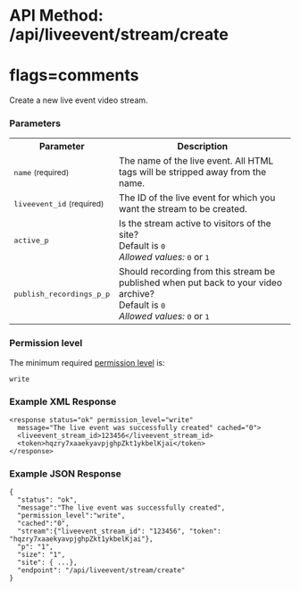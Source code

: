 # API Method: /api/liveevent/stream/create
# flags=comments

Create a new live event video stream.


### Parameters

<table class="pretty">
  <tr><th>Parameter</th><th>Description</th></tr>
  <tr><td><tt>name</tt> <small>(required)</small></td><td>The name of the live event. All HTML tags will be stripped away from the name.</td></tr>
  <tr><td><tt>liveevent_id</tt> <small>(required)</small></td><td>The ID of the live event for which you want the stream to be created.</td></tr>
  <tr><td><tt>active_p</tt></td><td>Is the stream active to visitors of the site?<br/>Default is <tt>0</tt><br/><i>Allowed values:</i> <tt>0</tt> or <tt>1</tt></td></tr>
  <tr><td><tt>publish_recordings_p_p</tt></td><td>Should recording from this stream be published when put back to your video archive?<br/>Default is <tt>0</tt><br/><i>Allowed values:</i> <tt>0</tt> or <tt>1</tt></td></tr>
</table>

    

### Permission level 

The minimum required [permission level](index#permission-level) is:

    write


### Example XML Response

    <response status="ok" permission_level="write" 
      message="The live event was successfully created" cached="0">
      <liveevent_stream_id>123456</liveevent_stream_id>
      <token>hqzry7xaaekyavpjghpZkt1ykbelKjai</token>
    </response>

### Example JSON Response

    {
      "status": "ok", 
      "message":"The live event was successfully created",
      "permission_level":"write",
      "cached":"0",
      "stream":{"liveevent_stream_id": "123456", "token": "hqzry7xaaekyavpjghpZkt1ykbelKjai"},
      "p": "1",
      "size": "1",
      "site": { ...},
      "endpoint": "/api/liveevent/stream/create"
    }

